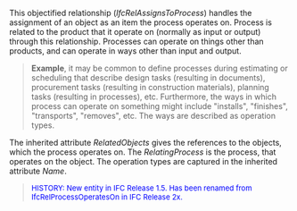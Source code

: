 This objectified relationship (_IfcRelAssignsToProcess_) handles the assignment of an object as an item the process operates on. Process is related to the product that it operate on (normally as input or output) through this relationship. Processes can operate on things other than products, and can operate in ways other than input and output.

> **Example**, it may be common to define processes during estimating or scheduling that describe design tasks (resulting in documents), procurement tasks (resulting in construction materials), planning tasks (resulting in processes), etc. Furthermore, the ways in which process can operate on something might include "installs", "finishes", "transports", "removes", etc. The ways are described as operation types.

The inherited attribute _RelatedObjects_ gives the references to the objects, which the process operates on. The _RelatingProcess_ is the process, that operates on the object. The operation types are captured in the inherited attribute _Name_.

> <font color="#0000FF" size="-1">HISTORY: New entity in IFC Release 1.5.
		  Has been renamed from IfcRelProcessOperatesOn in IFC Release 2x.
		  </font>
>